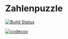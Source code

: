 # Zahlenpuzzle

[![Build Status](https://travis-ci.org/bash/Zahlenpuzzle.svg?branch=master)](https://travis-ci.org/bash/Zahlenpuzzle)

[![codecov](https://codecov.io/gh/bash/Zahlenpuzzle/branch/master/graph/badge.svg)](https://codecov.io/gh/bash/Zahlenpuzzle)